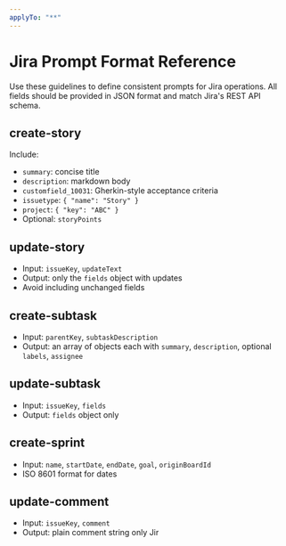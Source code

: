 ```yaml
---
applyTo: "**"
---
```


# Jira Prompt Format Reference

Use these guidelines to define consistent prompts for Jira operations. All fields should be provided in JSON format and match Jira's REST API schema.

## create-story

Include:
- `summary`: concise title
- `description`: markdown body
- `customfield_10031`: Gherkin-style acceptance criteria
- `issuetype`: `{ "name": "Story" }`
- `project`: `{ "key": "ABC" }`
- Optional: `storyPoints`

## update-story

- Input: `issueKey`, `updateText`
- Output: only the `fields` object with updates
- Avoid including unchanged fields

## create-subtask

- Input: `parentKey`, `subtaskDescription`
- Output: an array of objects each with `summary`, `description`, optional `labels`, `assignee`

## update-subtask

- Input: `issueKey`, `fields`
- Output: `fields` object only

## create-sprint

- Input: `name`, `startDate`, `endDate`, `goal`, `originBoardId`
- ISO 8601 format for dates

## update-comment

- Input: `issueKey`, `comment`
- Output: plain comment string only
Jir
